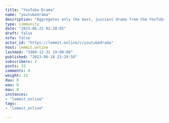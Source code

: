 ```yaml
---
title: "YouTube Drama" 
name: "youtubedrama"
description: "Aggregates only the best, juiciest drama from the YouTubes."
type: community
date: "2023-06-22 02:20:05"
draft: false
nsfw: false
actor_id: "https://lemmit.online/c/youtubedrama"
host: lemmit.online
lastmod: "1969-12-31 19:00:00"
published: "2023-06-18 23:29:58"
subscribers: 2
posts: 33
comments: 0
weight: 33
dau: 0
wau: 0
mau: 0
instances:
- "lemmit_online"
tags: 
- "lemmit_online"

---
```

